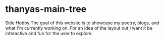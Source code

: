 # thanyas-main-tree
Side Hobby
The goal of this website is to showcase my poetry, blogs, and what I'm currently working on. 
For an idea of the layout out I want it be interactive and fun for the user to explore. 